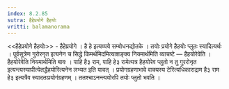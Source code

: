```yaml
---
index: 8.2.85
sutra: हैहेप्रयोगे हैहयोः
vritti: balamanorama
---
```


<<हैहेप्रयोगे हैहयोः>> - हैहेप्रयोगे । है हे इत्यव्यये सम्बोधनद्योतके । तयोः प्रयोगे हैहयोः प्लुतः स्यादित्यर्थः । पूर्वसूत्रेण गुरोरनृत इत्यनेन च सिद्धे किमर्थमिदमित्याशङ्क्य नियमार्थमिति व्याचष्टे — हैहयोरेवेति । हैहयोरेवेति नियमार्थमिति बावः । पाहि है३ राम, पाहि हे३ रामेत्यत्र हैहयोरेव प्लुतो न तु गुररोनृत इत्यन्त्यस्यापीत्येतद्धैहयोरित्यनेन लभ्यत इति यावत् । प्रयोगग्रहणाभावे वाक्यस्य टेरित्यधिकाराद्राम है३ राम हे३ इत्यत्रैव स्यादतःप्रयोग॑ग्रहणम् । ततश्चाऽनन्त्ययोरपि तयोः प्लुतो भवति । 